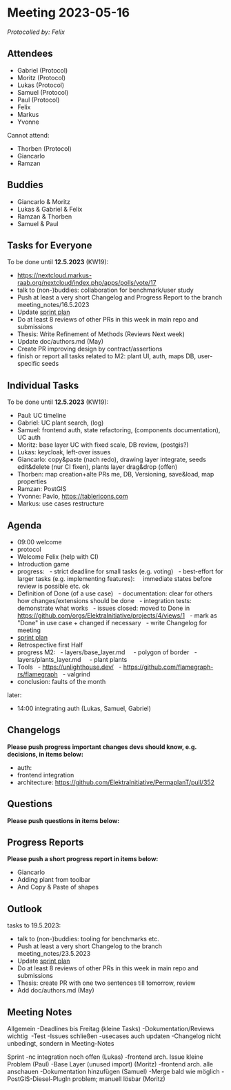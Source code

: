 # Meeting 2023-05-16

_Protocolled by: Felix_

## Attendees

- Gabriel (Protocol)
- Moritz (Protocol)
- Lukas (Protocol)
- Samuel (Protocol)
- Paul (Protocol)
- Felix
- Markus
- Yvonne

Cannot attend:

- Thorben (Protocol)
- Giancarlo
- Ramzan

## Buddies

- Giancarlo & Moritz
- Lukas & Gabriel & Felix
- Ramzan & Thorben
- Samuel & Paul

## Tasks for Everyone

To be done until **12.5.2023** (KW19):

- https://nextcloud.markus-raab.org/nextcloud/index.php/apps/polls/vote/17
- talk to (non-)buddies: collaboration for benchmark/user study
- Push at least a very short Changelog and Progress Report to the branch meeting_notes/16.5.2023
- Update [sprint plan](https://github.com/orgs/ElektraInitiative/projects/4/)
- Do at least 8 reviews of other PRs in this week in main repo and submissions
- Thesis: Write Refinement of Methods (Reviews Next week)
- Update doc/authors.md (May)
- Create PR improving design by contract/assertions
- finish or report all tasks related to M2: plant UI, auth, maps DB, user-specific seeds

## Individual Tasks

To be done until **12.5.2023** (KW19):

- Paul: UC timeline
- Gabriel: UC plant search, (log)
- Samuel: frontend auth, state refactoring, (components documentation), UC auth
- Moritz: base layer UC with fixed scale, DB review, (postgis?)
- Lukas: keycloak, left-over issues
- Giancarlo: copy&paste (nach redo), drawing layer integrate, seeds edit&delete (nur CI fixen), plants layer drag&drop (offen)
- Thorben: map creation+alte PRs me, DB, Versioning, save&load, map properties
- Ramzan: PostGIS
- Yvonne: Pavlo, https://tablericons.com
- Markus: use cases restructure

## Agenda

- 09:00 welcome
- protocol
- Welcome Felix (help with CI)
- Introduction game
- progress:
    - strict deadline for small tasks (e.g. voting)
    - best-effort for larger tasks (e.g. implementing features):
      immediate states before review is possible etc. ok
- Definition of Done (of a use case)
    - documentation: clear for others how changes/extensions should be done
    - integration tests: demonstrate what works
    - issues closed: moved to Done in https://github.com/orgs/ElektraInitiative/projects/4/views/1
    - mark as "Done" in use case + changed if necessary
    - write Changelog for meeting
- [sprint plan](https://github.com/orgs/ElektraInitiative/projects/4/)
- Retrospective first Half
- progress M2:
    - layers/base_layer.md
      - polygon of border
    - layers/plants_layer.md
      - plant plants
- Tools
    - https://unlighthouse.dev/
    - https://github.com/flamegraph-rs/flamegraph
    - valgrind
- conclusion: faults of the month

later:

- 14:00 integrating auth (Lukas, Samuel, Gabriel)

## Changelogs

**Please push progress important changes devs should know, e.g. decisions, in items below:**

- auth:
- frontend integration
- architecture: https://github.com/ElektraInitiative/PermaplanT/pull/352

## Questions

**Please push questions in items below:**

## Progress Reports

**Please push a short progress report in items below:**

- Giancarlo
- Adding plant from toolbar
- And Copy & Paste of shapes

## Outlook

tasks to 19.5.2023:

- talk to (non-)buddies: tooling for benchmarks etc.
- Push at least a very short Changelog to the branch meeting_notes/23.5.2023
- Update [sprint plan](https://github.com/orgs/ElektraInitiative/projects/4/)
- Do at least 8 reviews of other PRs in this week in main repo and submissions
- Thesis: create PR with one two sentences till tomorrow, review
- Add doc/authors.md (May)

## Meeting Notes

Allgemein
-Deadlines bis Freitag (kleine Tasks)
-Dokumentation/Reviews wichtig 
-Test
-Issues schließen
-usecases auch updaten
-Changelog nicht unbedingt, sondern in Meeting-Notes

Sprint
-nc integration noch offen (Lukas)
-frontend arch. Issue kleine Problem (Paul)
-Base Layer (unused import) (Moritz)
-frontend arch. alle anschauen
-Dokumentation hinzufügen (Samuel)
-Merge bald wie möglich
-PostGIS-Diesel-PlugIn problem; manuell lösbar (Moritz)
